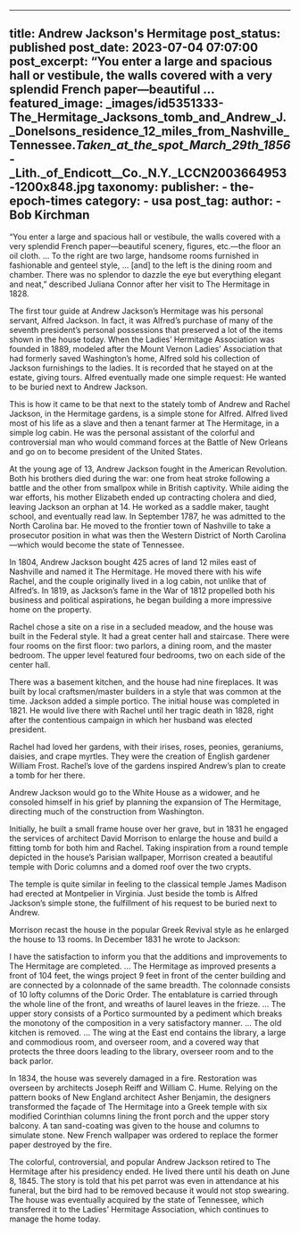 
---
title: Andrew Jackson&#39;s Hermitage 
post_status: published
post_date: 2023-07-04 07:07:00 
post_excerpt: “You enter a large and spacious hall or vestibule, the walls covered with a very splendid French paper—beautiful ... 
featured_image: _images/id5351333-The_Hermitage_Jacksons_tomb_and_Andrew_J._Donelsons_residence_12_miles_from_Nashville_Tennessee._Taken_at_the_spot_March_29th_1856_-_Lith._of_Endicott__Co._N.Y._LCCN2003664953-1200x848.jpg 
taxonomy:
    publisher:
        - the-epoch-times
    category:
        - usa 
    post_tag:
    author:
        - Bob Kirchman
---
“You enter a large and spacious hall or vestibule, the walls covered with a very splendid French paper—beautiful scenery, figures, etc.—the floor an oil cloth. … To the right are two large, handsome rooms furnished in fashionable and genteel style, … [and] to the left is the dining room and chamber. There was no splendor to dazzle the eye but everything elegant and neat,” described Juliana Connor after her visit to The Hermitage in 1828.

The first tour guide at Andrew Jackson’s Hermitage was his personal servant, Alfred Jackson. In fact, it was Alfred’s purchase of many of the seventh president’s personal possessions that preserved a lot of the items shown in the house today. When the Ladies’ Hermitage Association was founded in 1889, modeled after the Mount Vernon Ladies’ Association that had formerly saved Washington’s home, Alfred sold his collection of Jackson furnishings to the ladies. It is recorded that he stayed on at the estate, giving tours. Alfred eventually made one simple request: He wanted to be buried next to Andrew Jackson.

This is how it came to be that next to the stately tomb of Andrew and Rachel Jackson, in the Hermitage gardens, is a simple stone for Alfred. Alfred lived most of his life as a slave and then a tenant farmer at The Hermitage, in a simple log cabin. He was the personal assistant of the colorful and controversial man who would command forces at the Battle of New Orleans and go on to become president of the United States.

At the young age of 13, Andrew Jackson fought in the American Revolution. Both his brothers died during the war: one from heat stroke following a battle and the other from smallpox while in British captivity. While aiding the war efforts, his mother Elizabeth ended up contracting cholera and died, leaving Jackson an orphan at 14. He worked as a saddle maker, taught school, and eventually read law. In September 1787, he was admitted to the North Carolina bar. He moved to the frontier town of Nashville to take a prosecutor position in what was then the Western District of North Carolina—which would become the state of Tennessee.

In 1804, Andrew Jackson bought 425 acres of land 12 miles east of Nashville and named it The Hermitage. He moved there with his wife Rachel, and the couple originally lived in a log cabin, not unlike that of Alfred’s. In 1819, as Jackson’s fame in the War of 1812 propelled both his business and political aspirations, he began building a more impressive home on the property.

Rachel chose a site on a rise in a secluded meadow, and the house was built in the Federal style. It had a great center hall and staircase. There were four rooms on the first floor: two parlors, a dining room, and the master bedroom. The upper level featured four bedrooms, two on each side of the center hall.

There was a basement kitchen, and the house had nine fireplaces. It was built by local craftsmen&#x2F;master builders in a style that was common at the time. Jackson added a simple portico. The initial house was completed in 1821. He would live there with Rachel until her tragic death in 1828, right after the contentious campaign in which her husband was elected president.

Rachel had loved her gardens, with their irises, roses, peonies, geraniums, daisies, and crape myrtles. They were the creation of English gardener William Frost. Rachel’s love of the gardens inspired Andrew’s plan to create a tomb for her there.

Andrew Jackson would go to the White House as a widower, and he consoled himself in his grief by planning the expansion of The Hermitage, directing much of the construction from Washington.

Initially, he built a small frame house over her grave, but in 1831 he engaged the services of architect David Morrison to enlarge the house and build a fitting tomb for both him and Rachel. Taking inspiration from a round temple depicted in the house’s Parisian wallpaper, Morrison created a beautiful temple with Doric columns and a domed roof over the two crypts.

The temple is quite similar in feeling to the classical temple James Madison had erected at Montpelier in Virginia. Just beside the tomb is Alfred Jackson’s simple stone, the fulfillment of his request to be buried next to Andrew.

Morrison recast the house in the popular Greek Revival style as he enlarged the house to 13 rooms. In December 1831 he wrote to Jackson:

I have the satisfaction to inform you that the additions and improvements to The Hermitage are completed. … The Hermitage as improved presents a front of 104 feet, the wings project 9 feet in front of the center building and are connected by a colonnade of the same breadth. The colonnade consists of 10 lofty columns of the Doric Order. The entablature is carried through the whole line of the front, and wreaths of laurel leaves in the frieze. … The upper story consists of a Portico surmounted by a pediment which breaks the monotony of the composition in a very satisfactory manner. … The old kitchen is removed. … The wing at the East end contains the library, a large and commodious room, and overseer room, and a covered way that protects the three doors leading to the library, overseer room and to the back parlor.

In 1834, the house was severely damaged in a fire. Restoration was overseen by architects Joseph Reiff and William C. Hume. Relying on the pattern books of New England architect Asher Benjamin, the designers transformed the façade of The Hermitage into a Greek temple with six modified Corinthian columns lining the front porch and the upper story balcony. A tan sand-coating was given to the house and columns to simulate stone. New French wallpaper was ordered to replace the former paper destroyed by the fire.

The colorful, controversial, and popular Andrew Jackson retired to The Hermitage after his presidency ended. He lived there until his death on June 8, 1845. The story is told that his pet parrot was even in attendance at his funeral, but the bird had to be removed because it would not stop swearing. The house was eventually acquired by the state of Tennessee, which transferred it to the Ladies’ Hermitage Association, which continues to manage the home today. 
